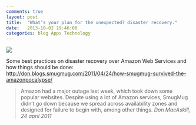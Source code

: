 ```yaml
---
comments: true
layout: post
title:  "What’s your plan for the unexpected? disaster recovery."
date:   2013-10-02 19:46:00
categories: blog Apps Technology
---
```

<img src="http://media.tumblr.com/8efc25f0acc76beaa38e3bdfcd3d7d32/tumblr_inline_mu2574TD2x1so9p06.jpg" />

Some best practices on disaster recovery over Amazon Web Services and how things should be done: <a href="http://don.blogs.smugmug.com/2011/04/24/how-smugmug-survived-the-amazonpocalypse/" title="How SmugMug survived the Amazonpocalypse" target="_blank">http://don.blogs.smugmug.com/2011/04/24/how-smugmug-survived-the-amazonpocalypse/</a>

> Amazon had a major outage last week, which took down some popular websites. Despite using a lot of Amazon services, SmugMug didn’t go down because we spread across availability zones and designed for failure to begin with, among other things. _Don MacAskill, 24 april 2011_